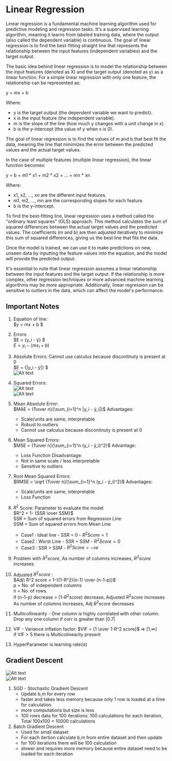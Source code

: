 # Linear Regression

Linear regression is a fundamental machine learning algorithm used for predictive modeling and regression tasks. It's a supervised learning algorithm, meaning it learns from labeled training data, where the output (also called the dependent variable) is continuous. The goal of linear regression is to find the best-fitting straight line that represents the relationship between the input features (independent variables) and the target output.

The basic idea behind linear regression is to model the relationship between the input features (denoted as X) and the target output (denoted as y) as a linear function. For a simple linear regression with only one feature, the relationship can be represented as:

y = mx + b

Where:
- y is the target output (the dependent variable we want to predict).
- x is the input feature (the independent variable).
- m is the slope of the line (how much y changes with a unit change in x).
- b is the y-intercept (the value of y when x is 0).

The goal of linear regression is to find the values of m and b that best fit the data, meaning the line that minimizes the error between the predicted values and the actual target values.

In the case of multiple features (multiple linear regression), the linear function becomes:

y = b + m1 * x1 + m2 * x2 + ... + mn * xn

Where:
- x1, x2, ..., xn are the different input features.
- m1, m2, ..., mn are the corresponding slopes for each feature.
- b is the y-intercept.

To find the best-fitting line, linear regression uses a method called the "ordinary least squares" (OLS) approach. This method calculates the sum of squared differences between the actual target values and the predicted values. The coefficients (m and b) are then adjusted iteratively to minimize this sum of squared differences, giving us the best line that fits the data.

Once the model is trained, we can use it to make predictions on new, unseen data by inputting the feature values into the equation, and the model will provide the predicted output.

It's essential to note that linear regression assumes a linear relationship between the input features and the target output. If the relationship is more complex, other regression techniques or more advanced machine learning algorithms may be more appropriate. Additionally, linear regression can be sensitive to outliers in the data, which can affect the model's performance.

## Important Notes
1. Equation of line:<br>
    $y = mx + b $
2. Errors<br>
    $E = {y_i - ý} $<br>
    $E = {y_i - (mx_i + b)}$
3. Absolute Errors: Cannot use calculus because discontinuty is present at 0<br>
    $E = {|y_i - ý|} $<br>
    ![Alt text](image.png)
    
4. Squared Errors:<br>
    ![Alt text](image-1.png)<br>
    ![Alt text](image-2.png)
5. Mean Absolute Error:<br>
    $MAE = {1\over n}{\sum_{i=1}^n |y_i - ý_i|}$
    Advantages:<br>
    - Scale/units are same, interpretable
    - Robust to outliers
    - Cannot use calculus because discontinuty is present at 0
6. Mean Squared Errors:<br>
    $MSE = {1\over n}{\sum_{i=1}^n (y_i - ý_i)^2}$
    Advantage:<br>
    - Loss Function
    Disadvantage:<br>
    - Not in same scale / less interpretable
    - Sensitive to outliers
7. Root Mean Squared Errors:<br>
    $RMSE = \sqrt {1\over n}{\sum_{i=1}^n (y_i - ý_i)^2}$
    Advantages:<br>
    - Scale/units are same, interpretable
    - Loss Function
8. $R^2$ Score: Parameter to evaluate the model<br>
    $R^2 = 1- {SSR \over SSM}$<br>
    SSR = Sum of squared errors from Regression Line<br>
    SSM = Sum of squared errors from Mean Line<br>
    - Case1 : Ideal line - SSR = 0 - $R^2 Score = 1$
    - Case2 : Worst Line - SSR = SSM - $R^2 Score = 0$
    - Case3 : SSR > SSM - $R^2 Score = -ve$
9. Problem with $R^2 score$, As number of columns increases, $R^2 score$ increases
10. Adjusted $R^2 score$ :<br>
    $Adj\ R^2 score = 1-{(1-R^2)(n-1) \over (n-1-p)}$<br>
    p = No. of independent columns<br>
    n = No. of rows.<br>
    if (n-1-p) decrease > (1-$R^2 score$) decrease, Adjusted $R^2 score$ increases<br>
    As number of columns increases, Adj $R^2 score$ decreases
11. Multicollinearity - One column is highly correlated with other column.<br>
    Drop any one column if corr is greater than |0.7|
12. VIF - Variance inflation factor.
    $VIF = {1 \over 1-R^2 score}$ => [1,∞]<br>
    if VIF > 5 there is Multicolinearity present
13. HyperParameter is learning rate(α)
## Gradient Descent
![Alt text](image-5.png)<br>
![Alt text](image-4.png)<br>
1. SGD - Stochastic Gradient Descent
   - Update b,m for every row
   - faster and takes less memory because only 1 row is loaded at a time for calculation
   - more computations but size is less
   - 100 rows data for 100 iterations: 100 calculations for each iteration, Total 100x100 = 10000 calculations
2. Batch Gradient Descent
    - Used for small dataset
    - For each itertion calculate b,m from entire dataset and then update
    - for 100 iterations there will be 100 calculation
    - slower and requires more memory because entire dataset need to be loaded for each iteration
